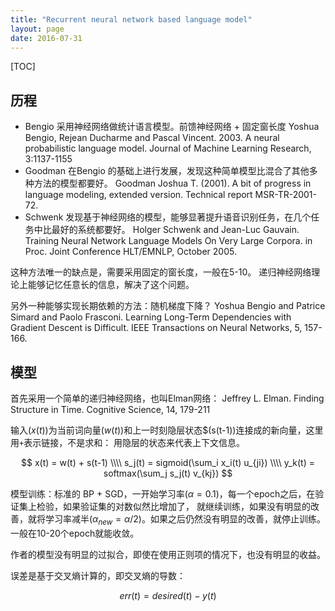 ```yaml
---
title: "Recurrent neural network based language model"
layout: page
date: 2016-07-31
---
```

[TOC]

## 历程
- Bengio 采用神经网络做统计语言模型。前馈神经网络 + 固定窗长度
Yoshua Bengio, Rejean Ducharme and Pascal Vincent. 2003. A
neural probabilistic language model. Journal of Machine Learning
Research, 3:1137-1155
- Goodman 在Bengio 的基础上进行发展，发现这种简单模型比混合了其他多种方法的模型都要好。
Goodman Joshua T. (2001). A bit of progress in language modeling,
extended version. Technical report MSR-TR-2001-72.
- Schwenk 发现基于神经网络的模型，能够显著提升语音识别任务，在几个任务中比最好的系统都要好。
Holger Schwenk and Jean-Luc Gauvain. Training Neural Network
Language Models On Very Large Corpora. in Proc. Joint Conference
HLT/EMNLP, October 2005.

这种方法唯一的缺点是，需要采用固定的窗长度，一般在5-10。
递归神经网络理论上能够记忆任意长的信息，解决了这个问题。

另外一种能够实现长期依赖的方法：随机梯度下降？
Yoshua Bengio and Patrice Simard and Paolo Frasconi. Learning
Long-Term Dependencies with Gradient Descent is Difficult.
IEEE Transactions on Neural Networks, 5, 157-166.

## 模型
首先采用一个简单的递归神经网络，也叫Elman网络：
Jeffrey L. Elman. Finding Structure in Time. Cognitive Science,
14, 179-211

输入$(x(t))$为当前词向量$(w(t))$和上一时刻隐层状态$(s(t-1))连接成的新向量，这里用`+`表示链接，不是求和：
用隐层的状态来代表上下文信息。

$$
x(t) = w(t) + s(t-1)  \\\\
s_j(t) = sigmoid(\sum_i x_i(t) u_{ji})  \\\\
y_k(t) = softmax(\sum_j s_j(t) v_{kj})
$$

模型训练：标准的 BP + SGD，一开始学习率$(\alpha=0.1)$，每一个epoch之后，在验证集上检验，如果验证集的对数似然比增加了，
就继续训练，如果没有明显的改善，就将学习率减半$(\alpha_{new} = \alpha / 2 )$。如果之后仍然没有明显的改善，就停止训练。
一般在10-20个epoch就能收敛。

作者的模型没有明显的过拟合，即使在使用正则项的情况下，也没有明显的收益。

误差是基于交叉熵计算的，即交叉熵的导数：

$$
err(t) = desired(t) - y(t)
$$
